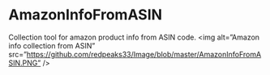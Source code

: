 # AmazonInfoFromASIN

Collection tool for amazon product info from ASIN code.
<img alt=”Amazon info collection from ASIN” src=”https://github.com/redpeaks33/Image/blob/master/AmazonInfoFromASIN.PNG” />
